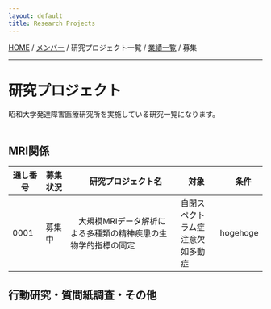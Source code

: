 ```yaml
---
layout: default
title: Research Projects
---
```

[HOME](https://middrshowa.github.io/) / [メンバー](./members.html) / 研究プロジェクト一覧 / [業績一覧](./publications.html) / 募集

---
# 研究プロジェクト
昭和大学発達障害医療研究所を実施している研究一覧になります。<br><br>

## MRI関係


|  通し番号  | 募集状況  |　研究プロジェクト名  | 対象|　条件 |
| ------------- | ------------- | ------------- | ------------- | ------------- |
|  0001  |  募集中  |　大規模MRIデータ解析による多種類の精神疾患の生物学的指標の同定  | 自閉スペクトラム症<br>注意欠如多動症 | hogehoge |

## 行動研究・質問紙調査・その他
